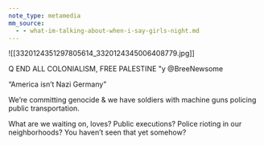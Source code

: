 ```yaml
---
note_type: metamedia
mm_source:
  - - what-im-talking-about-when-i-say-girls-night.md
---
```


![[3320124351297805614_3320124345006408779.jpg]]

Q END ALL COLONIALISM, FREE PALESTINE
"y @BreeNewsome

“America isn’t Nazi Germany”

We’re committing genocide & we have soldiers
with machine guns policing public
transportation.

What are we waiting on, loves? Public
executions? Police rioting in our neighborhoods?
You haven’t seen that yet somehow?

